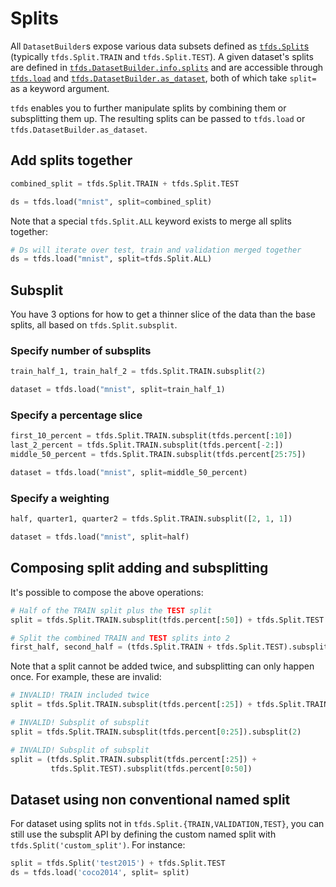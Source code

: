 # Splits

All `DatasetBuilder`s expose various data subsets defined as
[`tfds.Split`s](api_docs/python/tfds/Split.md)
(typically `tfds.Split.TRAIN` and `tfds.Split.TEST`). A given dataset's
splits are defined in
[`tfds.DatasetBuilder.info.splits`](api_docs/python/tfds/core/DatasetBuilder.md#info)
and are accessible through
[`tfds.load`](api_docs/python/tfds/load.md)
and
[`tfds.DatasetBuilder.as_dataset`](api_docs/python/tfds/core/DatasetBuilder.md#as_dataset),
both of which take `split=` as a keyword argument.

`tfds` enables you to further manipulate splits by combining them or
subsplitting them up. The resulting splits can be passed to `tfds.load` or
`tfds.DatasetBuilder.as_dataset`.

## Add splits together

```py
combined_split = tfds.Split.TRAIN + tfds.Split.TEST

ds = tfds.load("mnist", split=combined_split)
```

Note that a special `tfds.Split.ALL` keyword exists to merge all splits
together:

```py
# Ds will iterate over test, train and validation merged together
ds = tfds.load("mnist", split=tfds.Split.ALL)
```

## Subsplit

You have 3 options for how to get a thinner slice of the data than the
base splits, all based on `tfds.Split.subsplit`.

### Specify number of subsplits

```py
train_half_1, train_half_2 = tfds.Split.TRAIN.subsplit(2)

dataset = tfds.load("mnist", split=train_half_1)
```

### Specify a percentage slice

```py
first_10_percent = tfds.Split.TRAIN.subsplit(tfds.percent[:10])
last_2_percent = tfds.Split.TRAIN.subsplit(tfds.percent[-2:])
middle_50_percent = tfds.Split.TRAIN.subsplit(tfds.percent[25:75])

dataset = tfds.load("mnist", split=middle_50_percent)
```

### Specify a weighting

```py
half, quarter1, quarter2 = tfds.Split.TRAIN.subsplit([2, 1, 1])

dataset = tfds.load("mnist", split=half)
```

## Composing split adding and subsplitting

It's possible to compose the above operations:

```py
# Half of the TRAIN split plus the TEST split
split = tfds.Split.TRAIN.subsplit(tfds.percent[:50]) + tfds.Split.TEST

# Split the combined TRAIN and TEST splits into 2
first_half, second_half = (tfds.Split.TRAIN + tfds.Split.TEST).subsplit(2)
```

Note that a split cannot be added twice, and subsplitting can only happen once.
For example, these are invalid:

```py
# INVALID! TRAIN included twice
split = tfds.Split.TRAIN.subsplit(tfds.percent[:25]) + tfds.Split.TRAIN

# INVALID! Subsplit of subsplit
split = tfds.Split.TRAIN.subsplit(tfds.percent[0:25]).subsplit(2)

# INVALID! Subsplit of subsplit
split = (tfds.Split.TRAIN.subsplit(tfds.percent[:25]) +
         tfds.Split.TEST).subsplit(tfds.percent[0:50])
```

## Dataset using non conventional named split

For dataset using splits not in `tfds.Split.{TRAIN,VALIDATION,TEST}`, you can
still use the subsplit API by defining the custom named split with
`tfds.Split('custom_split')`. For instance:

```py
split = tfds.Split('test2015') + tfds.Split.TEST
ds = tfds.load('coco2014', split= split)
```
